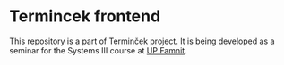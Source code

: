 # Termincek frontend

This repository is a part of Terminček project. It is being developed as a seminar for the Systems III course at [UP Famnit](https://www.famnit.upr.si/en).